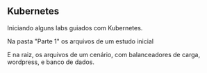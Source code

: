 Kubernetes
-------------

Iniciando alguns labs guiados com Kubernetes.

Na pasta "Parte 1" os arquivos de um estudo inicial

E na raiz, os arquivos de um cenário, com balanceadores de carga, wordpress, e banco de dados.
